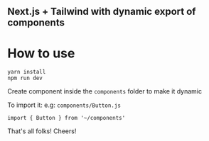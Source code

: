 ## Next.js + Tailwind with dynamic export of components

# How to use
```
yarn install
npm run dev
```

Create component inside the `components` folder to make it dynamic

To import it: e.g: `components/Button.js`
```
import { Button } from '~/components'
```

That's all folks! Cheers!
